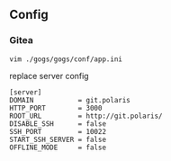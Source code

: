 ## Config
### Gitea

```shell
vim ./gogs/gogs/conf/app.ini
```
replace server config
```
[server]
DOMAIN           = git.polaris
HTTP_PORT        = 3000
ROOT_URL         = http://git.polaris/
DISABLE_SSH      = false
SSH_PORT         = 10022
START_SSH_SERVER = false
OFFLINE_MODE     = false
```
